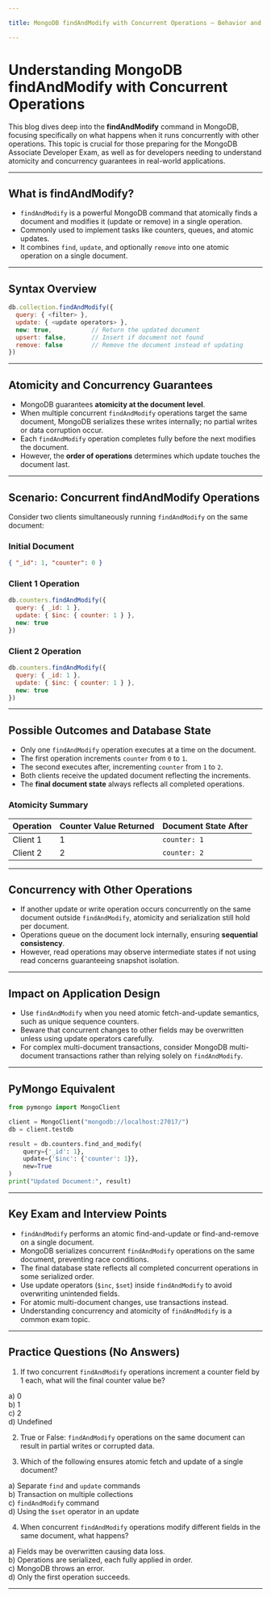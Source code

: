 ```yaml
---

title: MongoDB findAndModify with Concurrent Operations — Behavior and Atomicity

---
```


# Understanding MongoDB findAndModify with Concurrent Operations

This blog dives deep into the **findAndModify** command in MongoDB, focusing specifically on what happens when it runs concurrently with other operations. This topic is crucial for those preparing for the MongoDB Associate Developer Exam, as well as for developers needing to understand atomicity and concurrency guarantees in real-world applications.

***

## What is findAndModify?

- `findAndModify` is a powerful MongoDB command that atomically finds a document and modifies it (update or remove) in a single operation.
- Commonly used to implement tasks like counters, queues, and atomic updates.
- It combines `find`, `update`, and optionally `remove` into one atomic operation on a single document.

***

## Syntax Overview

```javascript
db.collection.findAndModify({
  query: { <filter> },
  update: { <update operators> },
  new: true,           // Return the updated document
  upsert: false,       // Insert if document not found
  remove: false        // Remove the document instead of updating
})
```

***

## Atomicity and Concurrency Guarantees

- MongoDB guarantees **atomicity at the document level**.
- When multiple concurrent `findAndModify` operations target the same document, MongoDB serializes these writes internally; no partial writes or data corruption occur.
- Each `findAndModify` operation completes fully before the next modifies the document.
- However, the **order of operations** determines which update touches the document last.

***

## Scenario: Concurrent findAndModify Operations

Consider two clients simultaneously running `findAndModify` on the same document:

### Initial Document

```json
{ "_id": 1, "counter": 0 }
```

### Client 1 Operation

```javascript
db.counters.findAndModify({
  query: { _id: 1 },
  update: { $inc: { counter: 1 } },
  new: true
})
```

### Client 2 Operation

```javascript
db.counters.findAndModify({
  query: { _id: 1 },
  update: { $inc: { counter: 1 } },
  new: true
})
```

***

## Possible Outcomes and Database State

- Only one `findAndModify` operation executes at a time on the document.
- The first operation increments `counter` from `0` to `1`.
- The second executes after, incrementing `counter` from `1` to `2`.
- Both clients receive the updated document reflecting the increments.
- The **final document state** always reflects all completed operations.

### Atomicity Summary

| Operation      | Counter Value Returned | Document State After |
|----------------|-----------------------|---------------------|
| Client 1       | 1                     | `counter: 1`        |
| Client 2       | 2                     | `counter: 2`        |

***

## Concurrency with Other Operations

- If another update or write operation occurs concurrently on the same document outside `findAndModify`, atomicity and serialization still hold per document.
- Operations queue on the document lock internally, ensuring **sequential consistency**.
- However, read operations may observe intermediate states if not using read concerns guaranteeing snapshot isolation.

***

## Impact on Application Design

- Use `findAndModify` when you need atomic fetch-and-update semantics, such as unique sequence counters.
- Beware that concurrent changes to other fields may be overwritten unless using update operators carefully.
- For complex multi-document transactions, consider MongoDB multi-document transactions rather than relying solely on `findAndModify`.

***

## PyMongo Equivalent

```python
from pymongo import MongoClient

client = MongoClient("mongodb://localhost:27017/")
db = client.testdb

result = db.counters.find_and_modify(
    query={'_id': 1},
    update={'$inc': {'counter': 1}},
    new=True
)
print("Updated Document:", result)
```

***

## Key Exam and Interview Points

- `findAndModify` performs an atomic find-and-update or find-and-remove on a single document.
- MongoDB serializes concurrent `findAndModify` operations on the same document, preventing race conditions.
- The final database state reflects all completed concurrent operations in some serialized order.
- Use update operators (`$inc`, `$set`) inside `findAndModify` to avoid overwriting unintended fields.
- For atomic multi-document changes, use transactions instead.
- Understanding concurrency and atomicity of `findAndModify` is a common exam topic.

***

## Practice Questions (No Answers)

1. If two concurrent `findAndModify` operations increment a counter field by 1 each, what will the final counter value be?

a) 0  
b) 1  
c) 2  
d) Undefined

2. True or False: `findAndModify` operations on the same document can result in partial writes or corrupted data.

3. Which of the following ensures atomic fetch and update of a single document?

a) Separate `find` and `update` commands  
b) Transaction on multiple collections  
c) `findAndModify` command  
d) Using the `$set` operator in an update

4. When concurrent `findAndModify` operations modify different fields in the same document, what happens?

a) Fields may be overwritten causing data loss.  
b) Operations are serialized, each fully applied in order.  
c) MongoDB throws an error.  
d) Only the first operation succeeds.

***

